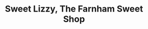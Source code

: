 ---
title: "Sweet Lizzy, The Farnham Sweet Shop"
url: /farnham/sweet-lizzy-the-farnham-sweet-shop/
shop: confectionery
---